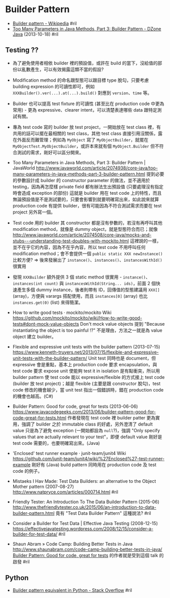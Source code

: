 # Builder Pattern

  - [Builder pattern \- Wikipedia](https://en.wikipedia.org/wiki/Builder_pattern) #ril
  - [Too Many Parameters in Java Methods, Part 3: Builder Pattern \- DZone Java](https://dzone.com/articles/too-many-parameters-java-1) (2013-10-18) #ril

## Testing ??

  - 為了避免使用者相依 builder 裡的預設值，或許在 build 的當下，沒給值的部份以亂數產生，可以有效揭露這類不當的假設?
  - Modification method 的命名跟型態可以跟目標 type 脫勾，只要考慮 building expression 的可讀性即可，例如 `XXXBuilder().ver(...).at(...).build()` 對應到 `version`、`time` 等。
  - Builder 也可以提高 test fixture 的可讀性 (甚至比在 production code 中更為常用) - 更為 expressive、clearer intent，可以清楚表達哪些 data 跟特定測試有關。
  - 專為 test code 寫的 builder 放 test project，一開始放在 test class 裡，有共用的話可以擺在最相關的 test class，其他 test class 直接引用沒關係，露在外面反而難管理；例如為 `MyObject` 寫了 `MyObjectBuilder`，就擺在 `MyObjectTest.MyObjectBuilder`，或許本來就有個 `MyObject.Builder` 但不符合測試的需求，剛好可以區分開來。
  - Too Many Parameters in Java Methods, Part 3: Builder Pattern | JavaWorld http://www.javaworld.com/article/2074938/core-java/too-many-parameters-in-java-methods-part-3-builder-pattern.html 提到必要的參數設計成 builder 的 constructor parameter 的做法，並不適用於 testing，因為再怎麼樣 private field 都有辦法生出預設值 (只要處理沒有指定時會造成 exception 的部份) 這就是 builder 用在 test code 上的特性，而且無論預設值是不是測試要的，只要會影響到就要明確寫出來，如此說來就算 production code 有提供 builder，很有可能因為不符合測試需求而要在 test project 另外寫一個。
  - Test code 用的 builder 其 constructor 都是沒有參數的，若沒有再呼叫其他 modification method，就像是 dummy object，就是型態符合而已；就像 http://www.javaworld.com/article/2074508/core-java/mocks-and-stubs---understanding-test-doubles-with-mockito.html 這裡說的一樣，並不在乎它的內容，因為不在乎內容，所以 test code 不用呼叫任何 modification method；會不會提供一個 `public static XXX newInstance()` 比較方便? => 後來發展出了 `instance()`、`instances()`、`instancesWithId()` 很實用
  - 發現 `XXXBuilder` 額外提供 3 個 static method 很實用 - `instance()`、`instances(int count)` 與 `instancesWithId(String... ids)`，前面 2 個快速產生多個 dummy instance，後者則帶有 ID，回傳值的型態建議用 `XXX[]` (array)，方便與 varargs 搭配使用，而且 `instances[0]` (array) 也比 `instances.get(0)` (list) 來得簡潔。
  - How to write good tests · mockito/mockito Wiki https://github.com/mockito/mockito/wiki/How-to-write-good-tests#dont-mock-value-objects Don't mock value objects 提到 "Because instantiating the object is too painful !?" 不是理由，方法之一就是為 value object 建立 builder。
  - Flexible and expressive unit tests with the builder pattern (2013-07-15) https://www.kenneth-truyers.net/2013/07/15/flexible-and-expressive-unit-tests-with-the-builder-pattern/ Unit test 同時也是 document，但 expressive 會是重點，基本上 production code 要求 encapsulation，與 test code 要求 expose unit 使能夠 test it in isolation 是有點衝突，所以用 builder pattern 使 test code 能以 expressive/flexible 的方式接上 test code (builder 放 test project)；越是 flexible (主要是跟 constructor 脫勾)，test code 修改的機會越少，當 unit test 指出一個錯誤時，錯在  production code 的機會也越高。(C#)
  - Builder Pattern: Good for code, great for tests (2013-06-06) https://www.javacodegeeks.com/2013/06/builder-pattern-good-for-code-great-for-tests.html 作者發現在 test code 裡 builder patter 更為實用，強調了 builder 之於 immutable class 的好處，另外澄清了 default value 只是為了避免 exception (一開始都設為 `null`?)，強調 "Only specify values that are actually relevant to your test"，即便 default value 剛好是 test code 需要的，也要明確寫出來。(Java)
  - 'Enclosed' test runner example · junit-team/junit4 Wiki https://github.com/junit-team/junit4/wiki/%27Enclosed%27-test-runner-example 剛好有 (Java) build pattern 同時用在 production code 及 test code 的例子。
  - Mistaeks I Hav Made: Test Data Builders: an alternative to the Object Mother pattern (2007-08-27) http://www.natpryce.com/articles/000714.html #ril
  - Friendly Tester: An Introduction To The Data Builder Pattern (2015-06) http://www.thefriendlytester.co.uk/2015/06/an-introduction-to-data-builder-pattern.html 竟有 "Test Data Builder Pattern" 這種說法? #ril
  - Consider a Builder for Test Data | Effective Java Testing (2008-12-15) https://effectivejavatesting.wordpress.com/2008/12/15/consider-a-builder-for-test-data/ #ril

  - Shaun Abram » Code Camp: Building Better Tests in Java http://www.shaunabram.com/code-camp-building-better-tests-in-java/ [Builder Pattern: Good for code, great for tests](https://www.javacodegeeks.com/2013/06/builder-pattern-good-for-code-great-for-tests.html) 的作者就是受到這個 talk 的啟發 #ril

## Python

  - [Builder pattern equivalent in Python \- Stack Overflow](https://stackoverflow.com/questions/11977279/) #ril

